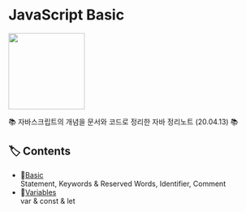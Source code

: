 # JavaScript Basic

<p><img src="https://user-images.githubusercontent.com/41675375/79094463-99f6b180-7d92-11ea-94dd-f18c66b97e85.png" width="150" height="150"></p>
  
📚 자바스크립트의 개념을 문서와 코드로 정리한 자바 정리노트 (20.04.13) 📚


## 🏷️ Contents
- 🔗[Basic](https://github.com/hanbinleejoy/daily-dev-log/blob/master/web/javascript/01_basic.md)  
Statement, Keywords & Reserved Words, Identifier, Comment
- 🔗[Variables](https://github.com/hanbinleejoy/daily-dev-log/blob/master/web/javascript/02_variable.md)  
var & const & let
